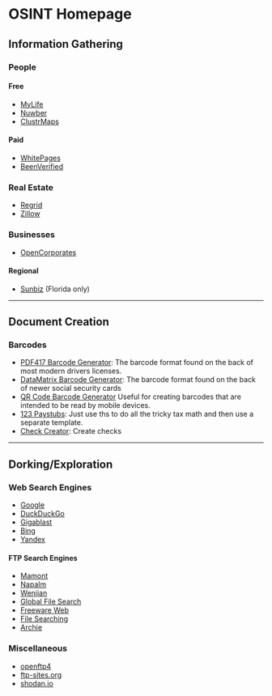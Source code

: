 # OSINT Homepage

## Information Gathering
### People
#### Free
- [MyLife](https://www.mylife.com)
- [Nuwber](https://www.nuwber.com)
- [ClustrMaps](https://www.clustrmaps.com)

#### Paid
- [WhitePages](https://whitepages.com)
- [BeenVerified](https://beenverified.com)

### Real Estate

- [Regrid](https://app.regrid.com/us/)
- [Zillow](https://www.zillow.com)

### Businesses
- [OpenCorporates](https://www.opencorporates.com)

#### Regional
- [Sunbiz](https://dos.myflorida.com/sunbiz/search/) (Florida only)

---

## Document Creation
### Barcodes
- [PDF417 Barcode Generator](https://barcode.tec-it.com/en/PDF417): The barcode format found on the back of most modern drivers licenses.
- [DataMatrix Barcode Generator](https://barcode.tec-it.com/en/DataMatrix): The barcode format found on the back of newer social security cards
- [QR Code Barcode Generator](https://barcode.tec-it.com/en/MobileQRCode) Useful for creating barcodes that are intended to be read by mobile devices.
- [123 Paystubs](https://www.123paystubs.com/): Just use ths to do all the tricky tax math and then use a separate template.
- [Check Creator](https://www.hashemian.com/tools/check-generator.php): Create checks

---

## Dorking/Exploration

### Web Search Engines
- [Google](https://www.google.com)
- [DuckDuckGo](https://duckduckgo.com)
- [Gigablast](https://gigablast.com)
- [Bing](https://www.bing.com)
- [Yandex](https://www.yandex.ru)

#### FTP Search Engines
- [Mamont](http://www.mmnt.ru/int/)
- [Napalm](https://www.searchftps.net/)
- [Wenjian](http://s.wenjian.net/)
- [Global File Search](http://globalfilesearch.com/)
- [Freeware Web](http://www.freewareweb.com/ftpsearch.shtml)
- [File Searching](http://www.filesearching.com/)
- [Archie](http://archie.icm.edu.pl/archie_eng.html)

### Miscellaneous
- [openftp4](https://github.com/turbo/openftp4)
- [ftp-sites.org](https://ftp-sites.org)
- [shodan.io](shodan.io)
